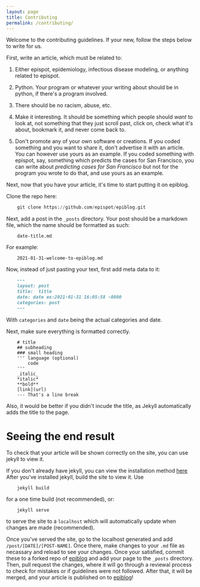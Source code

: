 ```yaml
---
layout: page
title: Contributing
permalink: /contributing/
---
```


Welcome to the contributing guidelines. If your new, follow the steps below to write for us.

First, write an article, which must be related to:

1) Either epispot, epidemiology, infectious disease modeling, or anything related to epispot.

2) Python. Your program or whatever your writing about should be in python, if there's a program involved.

3) There should be no racism, abuse, etc.

4) Make it interesting. It should be something which people should _want_ to look at, not something that they just scroll past, click on, check what it's about, bookmark it, and never come back to.

5) Don't promote any of your own software or creations. If you coded something and you want to share it, don't advertise it with an article. You can however use yours as an example. If you coded something with epispot, say, something which predicts the cases for San Francisco, you can write about _predicting cases for San Francisco_ but not for the program you wrote to do that, and use yours as an example.

Next, now that you have your article, it's time to start putting it on epiblog.

Clone the repo here:
``` python
    git clone https://github.com/epispot/epiblog.git
```
Next, add a post in the `_posts` directory. Your post should be a markdown file, which the name should be formatted as such:
```
    date-title.md
```
For example:
```
    2021-01-31-welcome-to-epiblog.md
```
Now, instead of just pasting your text, first add meta data to it:
```markdown
    ---
    layout: post
    title:  title
    date: date ex:2021-01-31 16:05:58 -0800
    categories: post
    ---
```
With `categories` and `date` being the actual categories and date.

Next, make sure everything is formatted correctly.
```
    # title
    ## subheading
    ### small heading
    ''' language (optional)
        code
    '''
    _italic_
    *italic*
    **bold**
    [link](url)
    --- That's a line break
```
Also, it would be better if you didn't incude the title, as Jekyll automatically adds the title to the page.
# Seeing the end result

To check that your article will be shown correctly on the site, you can use jekyll to view it.

If you don't already have jekyll, you can view the installation method [here](https://jekyllrb.com/docs/installation/) After you've installed jekyll, build the site to view it. Use
```
    jekyll build
```
for a one time build (not recommended), or:
```
    jekyll serve
```
to serve the site to a `localhost` which will automatically update when changes are made (recommended).

Once you've served the site, go to the localhost generated and add `/post/[DATE]/[POST-NAME]`. Once there, make changes to your `.md` file as necassary and reload to see your changes. Once your satisfied, commit these to a forked repo of [epiblog](https://github.com/epispot/epiblog) and add your page to the `_posts` directory. Then, pull request the changes, where it will go through a reviewal process to check for mistakes or if guidelines were not followed. After that, it will be merged, and your article is published on to [epiblog](https://epispot.github.io/epiblog)!